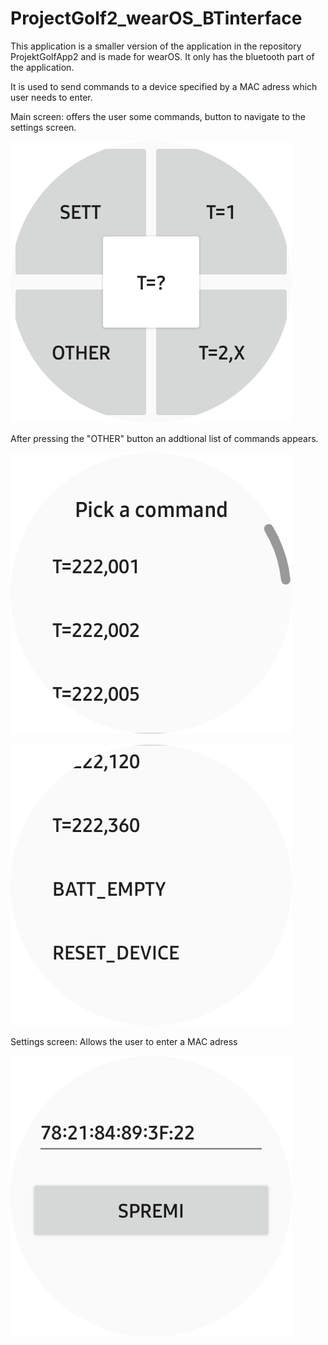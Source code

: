 # ProjectGolf2_wearOS_BTinterface

This application is a smaller version of the application in the repository ProjektGolfApp2 and is made for wearOS. 
It only has the bluetooth part of the application.

It is used to send commands to a device specified by a MAC adress which user needs to enter.

Main screen:
offers the user some commands, button to navigate to the settings screen.

![Main screen](screenshots/PG2_wearOS_main.png)

After pressing the "OTHER" button an addtional list of commands appears.

![Main screen - additional](screenshots/PG2_wearOS_pickCommand.png)

![Main screen - additional2](screenshots/PG2_wearOS_pickCommand2.png)


Settings screen:
Allows the user to enter a MAC adress

![Settings screen](screenshots/PG2_wearOS_settings.png)
